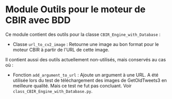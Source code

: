 # Module Outils pour le moteur de CBIR avec BDD

Ce module contient des outils pour la classe `CBIR_Engine_with_Database` :

* Classe `url_to_cv2_image` : Retourne une image au bon format pour le moteur CBIR à partir de l'URL de cette image.

Il contient aussi des outils actuellement non-utilisés, mais conservés au cas où :

* Fonction `add_argument_to_url` : Ajoute un argument à une URL.
  A été utilisée lors du test de téléchargement des images de GetOldTweets3 en meilleure qualité. Mais ce test ne fut pas concluant. Voir `class_CBIR_Engine_with_Database.py`.
